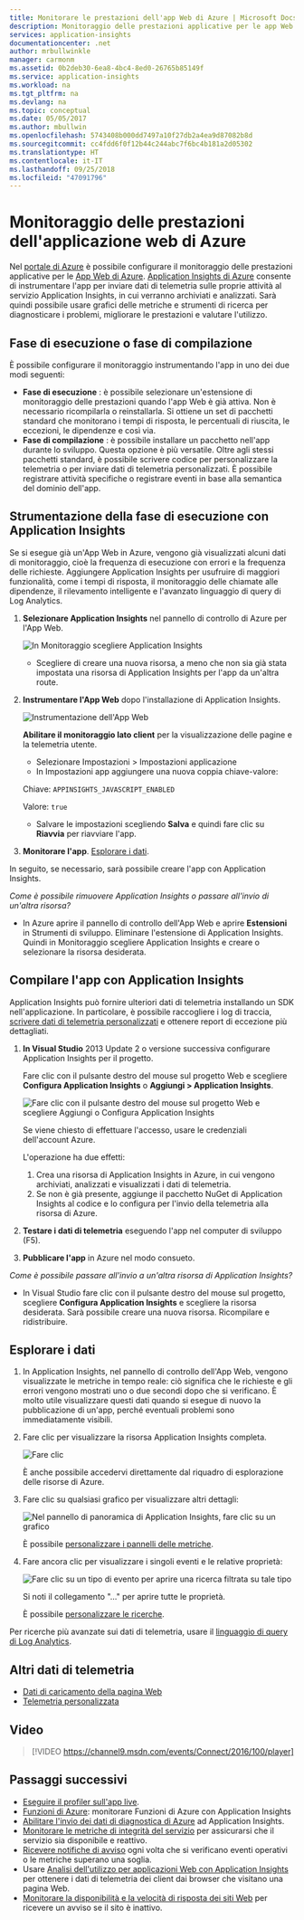 ```yaml
---
title: Monitorare le prestazioni dell'app Web di Azure | Microsoft Docs
description: Monitoraggio delle prestazioni applicative per le app Web di Azure. Tempo di caricamento e risposta del grafico, informazioni sulle dipendenze e impostazione di avvisi sulle prestazioni.
services: application-insights
documentationcenter: .net
author: mrbullwinkle
manager: carmonm
ms.assetid: 0b2deb30-6ea8-4bc4-8ed0-26765b85149f
ms.service: application-insights
ms.workload: na
ms.tgt_pltfrm: na
ms.devlang: na
ms.topic: conceptual
ms.date: 05/05/2017
ms.author: mbullwin
ms.openlocfilehash: 5743408b000dd7497a10f27db2a4ea9d87082b8d
ms.sourcegitcommit: cc4fdd6f0f12b44c244abc7f6bc4b181a2d05302
ms.translationtype: HT
ms.contentlocale: it-IT
ms.lasthandoff: 09/25/2018
ms.locfileid: "47091796"
---
```

# <a name="monitor-azure-web-app-performance"></a>Monitoraggio delle prestazioni dell'applicazione web di Azure
Nel [portale di Azure](https://portal.azure.com) è possibile configurare il monitoraggio delle prestazioni applicative per le [App Web di Azure](../app-service/app-service-web-overview.md). [Application Insights di Azure](app-insights-overview.md) consente di instrumentare l'app per inviare dati di telemetria sulle proprie attività al servizio Application Insights, in cui verranno archiviati e analizzati. Sarà quindi possibile usare grafici delle metriche e strumenti di ricerca per diagnosticare i problemi, migliorare le prestazioni e valutare l'utilizzo.

## <a name="run-time-or-build-time"></a>Fase di esecuzione o fase di compilazione
È possibile configurare il monitoraggio instrumentando l'app in uno dei due modi seguenti:

* **Fase di esecuzione** : è possibile selezionare un'estensione di monitoraggio delle prestazioni quando l'app Web è già attiva. Non è necessario ricompilarla o reinstallarla. Si ottiene un set di pacchetti standard che monitorano i tempi di risposta, le percentuali di riuscita, le eccezioni, le dipendenze e così via. 
* **Fase di compilazione** : è possibile installare un pacchetto nell'app durante lo sviluppo. Questa opzione è più versatile. Oltre agli stessi pacchetti standard, è possibile scrivere codice per personalizzare la telemetria o per inviare dati di telemetria personalizzati. È possibile registrare attività specifiche o registrare eventi in base alla semantica del dominio dell'app. 

## <a name="run-time-instrumentation-with-application-insights"></a>Strumentazione della fase di esecuzione con Application Insights
Se si esegue già un'App Web in Azure, vengono già visualizzati alcuni dati di monitoraggio, cioè la frequenza di esecuzione con errori e la frequenza delle richieste. Aggiungere Application Insights per usufruire di maggiori funzionalità, come i tempi di risposta, il monitoraggio delle chiamate alle dipendenze, il rilevamento intelligente e l'avanzato linguaggio di query di Log Analytics. 

1. **Selezionare Application Insights** nel pannello di controllo di Azure per l'App Web.
   
    ![In Monitoraggio scegliere Application Insights](./media/app-insights-azure-web-apps/05-extend.png)
   
   * Scegliere di creare una nuova risorsa, a meno che non sia già stata impostata una risorsa di Application Insights per l'app da un'altra route.
2. **Instrumentare l'App Web** dopo l'installazione di Application Insights. 
   
    ![Instrumentazione dell'App Web](./media/app-insights-azure-web-apps/restart-web-app-for-insights.png)

   **Abilitare il monitoraggio lato client** per la visualizzazione delle pagine e la telemetria utente.

   * Selezionare Impostazioni > Impostazioni applicazione
   * In Impostazioni app aggiungere una nuova coppia chiave-valore: 
   
    Chiave: `APPINSIGHTS_JAVASCRIPT_ENABLED` 
    
    Valore: `true`
   * Salvare le impostazioni scegliendo **Salva** e quindi fare clic su **Riavvia** per riavviare l'app.
3. **Monitorare l'app**.  [Esplorare i dati](#explore-the-data).

In seguito, se necessario, sarà possibile creare l'app con Application Insights.

*Come è possibile rimuovere Application Insights o passare all'invio di un'altra risorsa?*

* In Azure aprire il pannello di controllo dell'App Web e aprire **Estensioni** in Strumenti di sviluppo. Eliminare l'estensione di Application Insights. Quindi in Monitoraggio scegliere Application Insights e creare o selezionare la risorsa desiderata.

## <a name="build-the-app-with-application-insights"></a>Compilare l'app con Application Insights
Application Insights può fornire ulteriori dati di telemetria installando un SDK nell'applicazione. In particolare, è possibile raccogliere i log di traccia, [scrivere dati di telemetria personalizzati](app-insights-api-custom-events-metrics.md) e ottenere report di eccezione più dettagliati.

1. **In Visual Studio** 2013 Update 2 o versione successiva configurare Application Insights per il progetto.

    Fare clic con il pulsante destro del mouse sul progetto Web e scegliere **Configura Application Insights** o **Aggiungi > Application Insights**.
   
    ![Fare clic con il pulsante destro del mouse sul progetto Web e scegliere Aggiungi o Configura Application Insights](./media/app-insights-azure-web-apps/03-add.png)
   
    Se viene chiesto di effettuare l'accesso, usare le credenziali dell'account Azure.
   
    L'operazione ha due effetti:
   
   1. Crea una risorsa di Application Insights in Azure, in cui vengono archiviati, analizzati e visualizzati i dati di telemetria.
   2. Se non è già presente, aggiunge il pacchetto NuGet di Application Insights al codice e lo configura per l'invio della telemetria alla risorsa di Azure.
2. **Testare i dati di telemetria** eseguendo l'app nel computer di sviluppo (F5).
3. **Pubblicare l'app** in Azure nel modo consueto. 

*Come è possibile passare all'invio a un'altra risorsa di Application Insights?*

* In Visual Studio fare clic con il pulsante destro del mouse sul progetto, scegliere **Configura Application Insights** e scegliere la risorsa desiderata. Sarà possibile creare una nuova risorsa. Ricompilare e ridistribuire.

## <a name="explore-the-data"></a>Esplorare i dati
1. In Application Insights, nel pannello di controllo dell'App Web, vengono visualizzate le metriche in tempo reale: ciò significa che le richieste e gli errori vengono mostrati uno o due secondi dopo che si verificano. È molto utile visualizzare questi dati quando si esegue di nuovo la pubblicazione di un'app, perché eventuali problemi sono immediatamente visibili.
2. Fare clic per visualizzare la risorsa Application Insights completa.

    ![Fare clic](./media/app-insights-azure-web-apps/view-in-application-insights.png)

    È anche possibile accedervi direttamente dal riquadro di esplorazione delle risorse di Azure.

1. Fare clic su qualsiasi grafico per visualizzare altri dettagli:
   
    ![Nel pannello di panoramica di Application Insights, fare clic su un grafico](./media/app-insights-azure-web-apps/07-dependency.png)
   
    È possibile [personalizzare i pannelli delle metriche](app-insights-metrics-explorer.md).
2. Fare ancora clic per visualizzare i singoli eventi e le relative proprietà:
   
    ![Fare clic su un tipo di evento per aprire una ricerca filtrata su tale tipo](./media/app-insights-azure-web-apps/08-requests.png)
   
    Si noti il collegamento "…" per aprire tutte le proprietà.
   
    È possibile [personalizzare le ricerche](app-insights-diagnostic-search.md).

Per ricerche più avanzate sui dati di telemetria, usare il [linguaggio di query di Log Analytics](app-insights-analytics-tour.md).

## <a name="more-telemetry"></a>Altri dati di telemetria

* [Dati di caricamento della pagina Web](app-insights-javascript.md)
* [Telemetria personalizzata](app-insights-api-custom-events-metrics.md)

## <a name="video"></a>Video

> [!VIDEO https://channel9.msdn.com/events/Connect/2016/100/player]

## <a name="next-steps"></a>Passaggi successivi
* [Eseguire il profiler sull'app live](app-insights-profiler.md).
* [Funzioni di Azure](https://github.com/christopheranderson/azure-functions-app-insights-sample): monitorare Funzioni di Azure con Application Insights
* [Abilitare l'invio dei dati di diagnostica di Azure](app-insights-azure-diagnostics.md) ad Application Insights.
* [Monitorare le metriche di integrità del servizio](../monitoring-and-diagnostics/insights-how-to-customize-monitoring.md) per assicurarsi che il servizio sia disponibile e reattivo.
* [Ricevere notifiche di avviso](../monitoring-and-diagnostics/insights-receive-alert-notifications.md) ogni volta che si verificano eventi operativi o le metriche superano una soglia.
* Usare [Analisi dell'utilizzo per applicazioni Web con Application Insights](app-insights-javascript.md) per ottenere i dati di telemetria dei client dai browser che visitano una pagina Web.
* [Monitorare la disponibilità e la velocità di risposta dei siti Web](app-insights-monitor-web-app-availability.md) per ricevere un avviso se il sito è inattivo.

